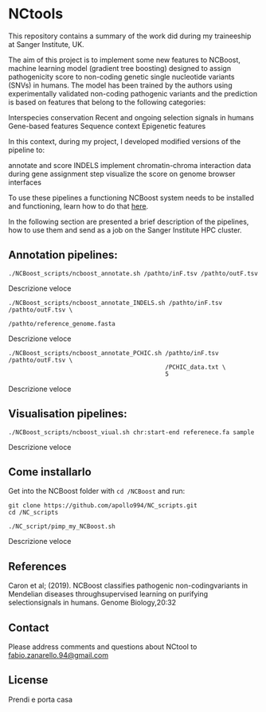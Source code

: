 # NCtools


This repository contains a summary of the work did during my traineeship at Sanger Institute, UK. 

The aim of this project is to implement some new features to NCBoost, machine learning model (gradient tree boosting) designed to assign pathogenicity score to non-coding genetic single nucleotide variants (SNVs) in humans. The model has been trained by the authors using experimentally validated non-coding pathogenic variants and the prediction is based on features that belong to the following categories:

Interspecies conservation
Recent and ongoing selection signals in humans
Gene-based features
Sequence context
Epigenetic features

In this context, during my project, I developed modified versions of the pipeline to:

annotate and score INDELS
implement chromatin-chroma interaction data during gene assignment step
visualize the score on genome browser interfaces

To use these pipelines a functioning NCBoost system needs to be installed and functioning, learn how to do that [here](https://github.com/RausellLab/NCBoost).
 
In the following section are presented a brief description of the pipelines, how to use them and send as a job on the Sanger Institute HPC cluster.


## Annotation pipelines:

```
./NCBoost_scripts/ncboost_annotate.sh /pathto/inF.tsv /pathto/outF.tsv 
```
Descrizione veloce 

```
./NCBoost_scripts/ncboost_annotate_INDELS.sh /pathto/inF.tsv /pathto/outF.tsv \
                                             /pathto/reference_genome.fasta
```
Descrizione veloce 

```
./NCBoost_scripts/ncboost_annotate_PCHIC.sh /pathto/inF.tsv /pathto/outF.tsv \
                                            /PCHIC_data.txt \
                                            5
```
Descrizione veloce

## Visualisation pipelines:

```
./NCBoost_scripts/ncboost_viual.sh chr:start-end referenece.fa sample
```
Descrizione veloce 


## Come installarlo

Get into the NCBoost folder with `cd /NCBoost` and run:

```
git clone https://github.com/apollo994/NC_scripts.git
cd /NC_scripts
```

```
./NC_script/pimp_my_NCBoost.sh
```

Descrizione veloce 

## References

Caron et al; (2019). NCBoost classifies pathogenic non-codingvariants in Mendelian diseases throughsupervised learning on purifying selectionsignals in humans. Genome Biology,20:32 


## Contact
Please address comments and questions about NCtool to fabio.zanarello.94@gmail.com

## License

Prendi e porta casa

